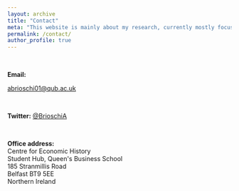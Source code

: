 ```yaml
---
layout: archive
title: "Contact"
meta: "This website is mainly about my research, currently mostly focused on the history of early modern Italian labour markets."
permalink: /contact/
author_profile: true
---
```


<br>

**Email:**

[abrioschi01@qub.ac.uk](abrioschi01@qub.ac.uk)

<br>

**Twitter:**
[@BrioschiA](https://twitter.com/BrioschiA)

<br>

**Office address:**
<br>
Centre for Economic History
<br>
Student Hub, ​Queen's Business School
<br>
185 Stranmillis Road
<br>
Belfast BT9 5EE
<br>
Northern Ireland
